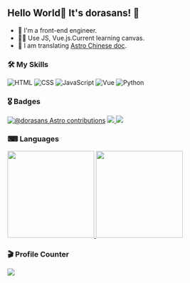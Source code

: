 ## Hello World🎉 It's dorasans! 👋

- 👨 I'm a front-end engineer.
- 👨‍💻 Use JS, Vue.js.Current learning canvas.
- 🚀 I am translating [Astro Chinese doc](https://docs.astro.build/zh-cn/getting-started/).

### 🛠 My Skills
![HTML](https://img.shields.io/badge/html5-%23E34F26.svg?style=for-the-badge&logo=html5&logoColor=white "HTML") 
![CSS](https://img.shields.io/badge/css3-%231572B6.svg?style=for-the-badge&logo=css3&logoColor=white "CSS") 
![JavaScript](https://img.shields.io/badge/javascript-%23323330.svg?style=for-the-badge&logo=javascript&logoColor=%23F7DF1E "JavaScript") 
![Vue](https://img.shields.io/badge/Vue.js-35495E?style=for-the-badge&logo=vuedotjs&logoColor=4FC08D)
![Python](https://img.shields.io/badge/python-3670A0?style=for-the-badge&logo=python&logoColor=ffdd54)

### 🎖 Badges

[![@dorasans Astro contributions](https://astro.badg.es/v1/contributor/dorasans.svg)](https://astro.badg.es/v1/contributor/dorasans/)
<a href="https://github.com/dorasans#gh-light-mode-only">
  <img src="https://github-readme-stats-one-mu-82.vercel.app/api?username=dorasans&show_icons=true&icon_color=805AD5&text_color=718096&bg_color=ffffff#gh-light-mode-only" />
</a>
<a href="https://github.com/dorasans#gh-dark-mode-only">
  <img src="https://github-readme-stats-one-mu-82.vercel.app/api?username=dorasans&show_icons=true&theme=vue-dark&border_color=42b973#gh-dark-mode-only" />
</a>

### ⌨ Languages
<a href="https://github.com/dorasans#gh-light-mode-only">
  <img height="195" src="https://github-readme-stats-one-mu-82.vercel.app/api/top-langs/?username=dorasans&layout=compact&langs_count=8&bg_color=ffffff#gh-light-mode-only"">
</a>

<a href="https://github.com/dorasans#gh-dark-mode-only">
  <img height="195" src="https://github-readme-stats-one-mu-82.vercel.app/api/top-langs/?username=dorasans&layout=compact&langs_count=8&bg_color=233140&border_color=42b973&theme=vue-dark#gh-dark-mode-only"">
</a>

### 🎬 Profile Counter
![](https://profile-counter.glitch.me/dorasans/count.svg)
